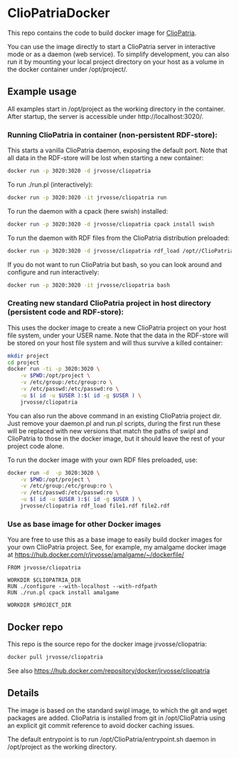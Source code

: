 # ClioPatriaDocker

This repo contains the code to build docker image for [ClioPatria](/ClioPatria/ClioPatria).

You can use the image directly to start a ClioPatria server in interactive mode or as a daemon (web service).
To simplify development, you can also run it by mounting your local project directory on your host as a volume in the docker container under /opt/project/.



## Example usage
All examples start in /opt/project as the working directory in the container. After startup, the server is accessible under http://localhost:3020/.

### Running ClioPatria in container (non-persistent RDF-store):
This starts a vanilla ClioPatria daemon, exposing the default port.
Note that all data in the RDF-store will be lost when starting a new container:
```bash
docker run -p 3020:3020 -d jrvosse/cliopatria
```
To run ./run.pl (interactively):
```bash
docker run -p 3020:3020 -it jrvosse/cliopatria run
```
To run the daemon with a cpack (here swish) installed:
```bash
docker run -p 3020:3020 -d jrvosse/cliopatria cpack install swish
```
To run the daemon with RDF files from the ClioPatria distribution preloaded:
```bash
docker run -p 3020:3020 -d jrvosse/cliopatria rdf_load /opt//ClioPatria/rdf/base/rdfs.rdfs /opt/ClioPatria/rdf/base/owl.owl
```
If you do not want to run ClioPatria but bash, so you can look around and configure and run interactively:
```bash
docker run -p 3020:3020 -it jrvosse/cliopatria bash
```

### Creating new standard ClioPatria project in host directory (persistent code and RDF-store):
This uses the docker image to create a new ClioPatria project on your host file system, under your USER name.
Note that the data in the RDF-store will be stored on your host file system and will thus survive a killed container:
```bash
mkdir project
cd project
docker run -ti -p 3020:3020 \
	-v $PWD:/opt/project \
	-v /etc/group:/etc/group:ro \
	-v /etc/passwd:/etc/passwd:ro \
	-u $( id -u $USER ):$( id -g $USER ) \
	jrvosse/cliopatria
```

You can also run the above command in an existing ClioPatria project dir.  
Just remove your daemon.pl and run.pl scripts, during the first run these will be replaced with new versions that
match the paths of swipl and ClioPatria to those in the docker image, but it should leave the rest of your project code alone.

To run the docker image with your own RDF files preloaded, use:
```bash
docker run -d  -p 3020:3020 \
	-v $PWD:/opt/project \
	-v /etc/group:/etc/group:ro \
	-v /etc/passwd:/etc/passwd:ro \
	-u $( id -u $USER ):$( id -g $USER ) \
	jrvosse/cliopatria rdf_load file1.rdf file2.rdf
```

### Use as base image for other Docker images
You are free to use this as a base image to easily build docker images for your own ClioPatria project.
See, for example, my amalgame docker image at https://hub.docker.com/r/jrvosse/amalgame/~/dockerfile/

```docker
FROM jrvosse/cliopatria

WORKDIR $CLIOPATRIA_DIR
RUN ./configure --with-localhost --with-rdfpath
RUN ./run.pl cpack install amalgame

WORKDIR $PROJECT_DIR
```

## Docker repo
This repo is the source repo for the docker image jrvosse/cliopatria:
```bash
docker pull jrvosse/cliopatria
```

See also https://hub.docker.com/repository/docker/jrvosse/cliopatria

## Details
The image is based on the standard swipl image, to which the git and wget packages are added.
ClioPatria is installed from git in /opt/ClioPatria using an explicit git commit reference to avoid docker caching issues.

The default entrypoint is to run /opt/ClioPatria/entrypoint.sh daemon
in /opt/project as the working directory.
